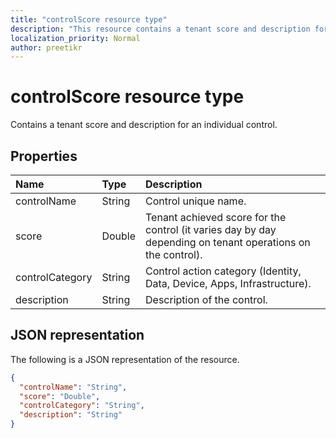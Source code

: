 ```yaml
---
title: "controlScore resource type"
description: "This resource contains a tenant score and description for an individual control."
localization_priority: Normal
author: preetikr
---
```


#  controlScore resource type

Contains a tenant score and description for an individual control.

## Properties

|Name |Type |Description |
|:--|:--|:--|
|controlName|String|Control unique name.|
|score|Double|Tenant achieved score for the control (it varies day by day depending on tenant operations on the control).|
|controlCategory|String|Control action category (Identity, Data, Device, Apps, Infrastructure).|
|description|String| Description of the control.|

## JSON representation

The following is a JSON representation of the resource.

<!-- {
  "blockType": "resource",
  "optionalProperties": [

  ],
  "@odata.type": "microsoft.graph.controlScore"
}-->

```json
{
  "controlName": "String",
  "score": "Double",
  "controlCategory": "String",
  "description": "String"
}

```


<!-- {
  "type": "#page.annotation",
  "description": "controlScore resource",
  "keywords": "",
  "section": "documentation",
  "tocPath": ""
}-->
